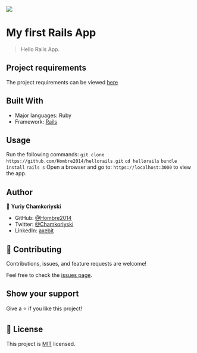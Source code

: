 ![](https://img.shields.io/badge/Microverse-blueviolet)

# My first Rails App

> Hello Rails App.

## Project requirements

The project requirements can be viewed [here](https://github.com/microverseinc/curriculum-rails/blob/main/blog-app/exercises/hello_world_project.md)

## Built With

- Major languages: Ruby
- Framework: [Rails](https://rubyonrails.org/)

## Usage

Run the following commands:
`git clone https://github.com/Hombre2014/hellorails.git`
`cd hellorails`
`bundle install`
`rails s`
Open a browser and go to: `https://localhost:3000` to view the app.

## Author

👤 **Yuriy Chamkoriyski**

- GitHub: [@Hombre2014](https://github.com/Hombre2014)
- Twitter: [@Chamkoriyski](https://twitter.com/Chamkoriyski)
- LinkedIn: [axebit](https://linkedin.com/in/axebit)

## 🤝 Contributing

Contributions, issues, and feature requests are welcome!

Feel free to check the [issues page](https://github.com/Hombre2014/hellorails/issues).

## Show your support

Give a ⭐️ if you like this project!

## 📝 License

This project is [MIT](./license.md) licensed.
